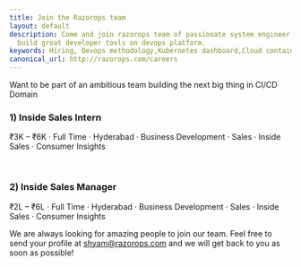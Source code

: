 ```yaml
---
title: Join the Razorops team
layout: default
description: Come and join razorops team of passionate system engineer to help us
  build great developer tools on devops platform.
keywords: Hiring, Devops methodology,Kubernetes dashboard,Cloud containers,Devops
canonical_url: http://razorops.com/careers
---
```


Want to be part of an ambitious team building the next big thing in CI/CD Domain



<h3>1) Inside Sales Intern</h3>

₹3K – ₹6K  · Full Time · Hyderabad · Business Development · Sales · Inside Sales · Consumer Insights    

<br>

<h3>2) Inside Sales Manager</h3>


₹2L – ₹6L  · Full Time · Hyderabad · Business Development · Sales · Inside Sales · Consumer Insights        




We are always looking for amazing people to join our team. Feel free to send your profile at [shyam@razorops.com](mailto:shyam@razorops.com)  and we will get back to you as soon as possible!